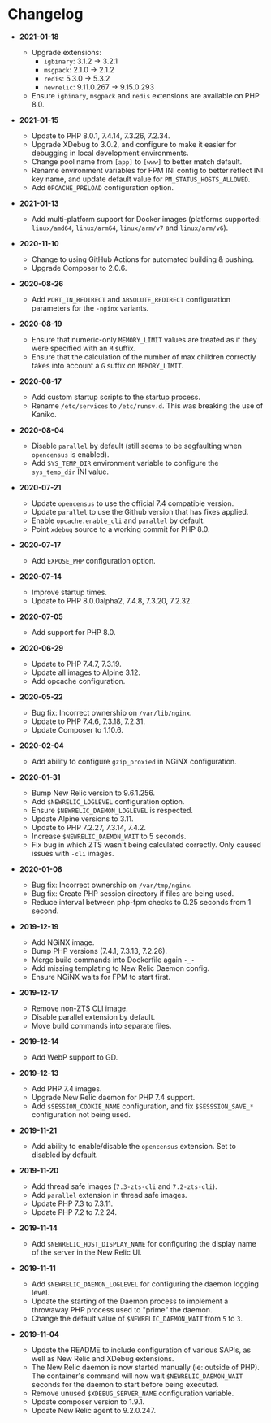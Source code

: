 Changelog
=========

* **2021-01-18**
  * Upgrade extensions:
    * `igbinary`: 3.1.2 -> 3.2.1
    * `msgpack`: 2.1.0 -> 2.1.2
    * `redis`: 5.3.0 -> 5.3.2
    * `newrelic`: 9.11.0.267 -> 9.15.0.293
  * Ensure `igbinary`, `msgpack` and `redis` extensions are available on PHP 8.0.

* **2021-01-15**
    * Update to PHP 8.0.1, 7.4.14, 7.3.26, 7.2.34.
    * Upgrade XDebug to 3.0.2, and configure to make it easier for debugging in local development environments.
    * Change pool name from `[app]` to `[www]` to better match default.
    * Rename environment variables for FPM INI config to better reflect INI key name, and update default value for `PM_STATUS_HOSTS_ALLOWED`.
    * Add `OPCACHE_PRELOAD` configuration option.

* **2021-01-13**
    * Add multi-platform support for Docker images (platforms supported: `linux/amd64`, `linux/arm64`, `linux/arm/v7` and `linux/arm/v6`).

* **2020-11-10**
    * Change to using GitHub Actions for automated building & pushing.
    * Upgrade Composer to 2.0.6.

* **2020-08-26**
    * Add `PORT_IN_REDIRECT` and `ABSOLUTE_REDIRECT` configuration parameters for the `-nginx` variants.

* **2020-08-19**
    * Ensure that numeric-only `MEMORY_LIMIT` values are treated as if they were specified with an `M` suffix.
    * Ensure that the calculation of the number of max children correctly takes into account a `G` suffix on `MEMORY_LIMIT`.

* **2020-08-17**
    * Add custom startup scripts to the startup process.
    * Rename `/etc/services` to `/etc/runsv.d`. This was breaking the use of Kaniko.

* **2020-08-04**
    * Disable `parallel` by default (still seems to be segfaulting when `opencensus` is enabled).
    * Add `SYS_TEMP_DIR` environment variable to configure the `sys_temp_dir` INI value.

* **2020-07-21**
    * Update `opencensus` to use the official 7.4 compatible version.
    * Update `parallel` to use the Github version that has fixes applied.
    * Enable `opcache.enable_cli` and `parallel` by default.
    * Point `xdebug` source to a working commit for PHP 8.0.

* **2020-07-17**
    * Add `EXPOSE_PHP` configuration option.

* **2020-07-14**
    * Improve startup times.
    * Update to PHP 8.0.0alpha2, 7.4.8, 7.3.20, 7.2.32.

* **2020-07-05**
    * Add support for PHP 8.0.

* **2020-06-29**
    * Update to PHP 7.4.7, 7.3.19.
    * Update all images to Alpine 3.12.
    * Add opcache configuration.

* **2020-05-22**
    * Bug fix: Incorrect ownership on `/var/lib/nginx`.
    * Update to PHP 7.4.6, 7.3.18, 7.2.31.
    * Update Composer to 1.10.6.

* **2020-02-04**
    * Add ability to configure `gzip_proxied` in NGiNX configuration.

* **2020-01-31**
    * Bump New Relic version to 9.6.1.256.
    * Add `$NEWRELIC_LOGLEVEL` configuration option.
    * Ensure `$NEWRELIC_DAEMON_LOGLEVEL` is respected.
    * Update Alpine versions to 3.11.
    * Update to PHP 7.2.27, 7.3.14, 7.4.2.
    * Increase `$NEWRELIC_DAEMON_WAIT` to 5 seconds.
    * Fix bug in which ZTS wasn't being calculated correctly. Only caused issues with `-cli` images.

* **2020-01-08**
    * Bug fix: Incorrect ownership on `/var/tmp/nginx`.
    * Bug fix: Create PHP session directory if files are being used.
    * Reduce interval between php-fpm checks to 0.25 seconds from 1 second.

* **2019-12-19**
    * Add NGiNX image.
    * Bump PHP versions (7.4.1, 7.3.13, 7.2.26).
    * Merge build commands into Dockerfile again `-_-`
    * Add missing templating to New Relic Daemon config.
    * Ensure NGiNX waits for FPM to start first.

* **2019-12-17**
    * Remove non-ZTS CLI image.
    * Disable parallel extension by default.
    * Move build commands into separate files.

* **2019-12-14**
    * Add WebP support to GD.

* **2019-12-13**
    * Add PHP 7.4 images.
    * Upgrade New Relic daemon for PHP 7.4 support.
    * Add `$SESSION_COOKIE_NAME` configuration, and fix `$SESSSION_SAVE_*` configuration not being used.

* **2019-11-21**
    * Add ability to enable/disable the `opencensus` extension. Set to disabled by default.

* **2019-11-20**
    * Add thread safe images (`7.3-zts-cli` and `7.2-zts-cli`).
    * Add `parallel` extension in thread safe images.
    * Update PHP 7.3 to 7.3.11.
    * Update PHP 7.2 to 7.2.24.

* **2019-11-14**
    * Add `$NEWRELIC_HOST_DISPLAY_NAME` for configuring the display name of the server in the New Relic UI.

* **2019-11-11**
    * Add `$NEWRELIC_DAEMON_LOGLEVEL` for configuring the daemon logging level.
    * Update the starting of the Daemon process to implement a throwaway PHP process used to "prime" the daemon.
    * Change the default value of `$NEWRELIC_DAEMON_WAIT` from `5` to `3`.

* **2019-11-04**
    * Update the README to include configuration of various SAPIs, as well as New Relic and XDebug extensions.
    * The New Relic daemon is now started manually (ie: outside of PHP). The container's command will now wait `$NEWRELIC_DAEMON_WAIT`
      seconds for the daemon to start before being executed.
    * Remove unused `$XDEBUG_SERVER_NAME` configuration variable.
    * Update composer version to 1.9.1.
    * Update New Relic agent to 9.2.0.247.
